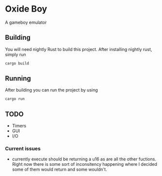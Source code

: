 # Oxide Boy

A gameboy emulator

## Building

You will need nightly Rust to build this project. After installing nightly rust, simply run

```sh
cargo build
```

## Running

After building you can run the project by using

```sh
cargo run
```

## TODO

* Timers
* GUI
* I/O

### Current issues

* currently execute should be returning a u16 as are all the other fuctions. Right now there is some sort of inconsitency happening where I decided some of them would return and some wouldn't.
